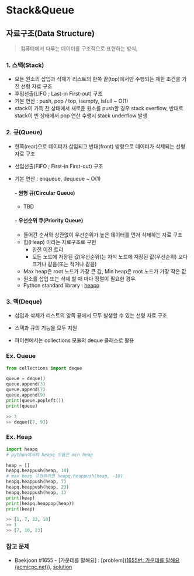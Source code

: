 # Stack&Queue

## 자료구조(Data Structure)

> 컴퓨터에서 다루는 데이터를 구조적으로 표현하는 방식, 



### 1. 스택(Stack)

- 모든 원소의 삽입과 삭제가 리스트의 한쪽 끝(top)에서만 수행되는 제한 조건을 가진 선형 자료 구조
- 후입선출(LIFO ; Last-in First-out) 구조
- 기본 연산 : push, pop / top, isempty, isfull ~ O(1)
- stack이 가득 찬 상태에서 새로운 원소를 push할 경우 stack overflow, 반대로 stack이 빈 상태에서 pop 연산 수행시 stack underflow 발생

### 2. 큐(Queue)

- 한쪽(rear)으로 데이터가 삽입되고 반대(front) 방향으로 데이터가 삭제되는 선형 자료 구조

- 선입선출(FIFO ; First-in First-out) 구조

- 기본 연산 : enqueue, dequeue ~ O(1)

  #### - 원형 큐(Circular Queue)

  - TBD

  #### - 우선순위 큐(Priority Queue)

  - 들어간 순서와 상관없이 우선순위가 높은 데이터를 먼저 삭제하는 자료 구조
  - 힙(Heap) 이라는 자료구조로 구현
    - 완전 이진 트리
    - 모든 노드에 저장된 값(우선순위)는 자식 노드에 저장된 값(우선순위) 보다 크거나 같음(또는 작거나 같음)
  - Max heap은 root 노드가 가장 큰 값, Min heap은 root 노드가 가장 작은 값
  - 원소를 삽입 또는 삭제 할 때 마다 정렬이 필요한 경우
  - Python standard library : [heapq](https://docs.python.org/ko/3/library/heapq.html)

### 3. 덱(Deque)

- 삽입과 삭제가 리스트의 양쪽 끝에서 모두 발생할 수 있는 선형 자료 구조
- 스택과 큐의 기능을 모두 지원

- 파이썬에서는 collections 모듈의 deque 클래스로 활용



### Ex. Queue

```python
from collections import deque

queue = deque()
queue.append(3)
queue.append(7)
queue.append(9)
print(queue.popleft())
print(queue)

>> 3
>> deque([7, 9])
```

### Ex. Heap

```python
import heapq
# python에서의 heapq 모듈은 min heap

heap = []
heapq.heappush(heap, 10)
# max heap 구현하려면 heapq.heappush(heap, -10)
heapq.heappush(heap, 7)
heapq.heappush(heap, 23)
heapq.heappush(heap, 1)
print(heap)
print(heapq.heappop(heap))
print(heap)

>> [1, 7, 23, 10]
>> 1
>> [7, 10, 23]
```



### 참고 문제

- Baekjoon #1655 - [가운데를 말해요] : [problem]([1655번: 가운데를 말해요 (acmicpc.net)](https://www.acmicpc.net/problem/1655)), [solution]()


